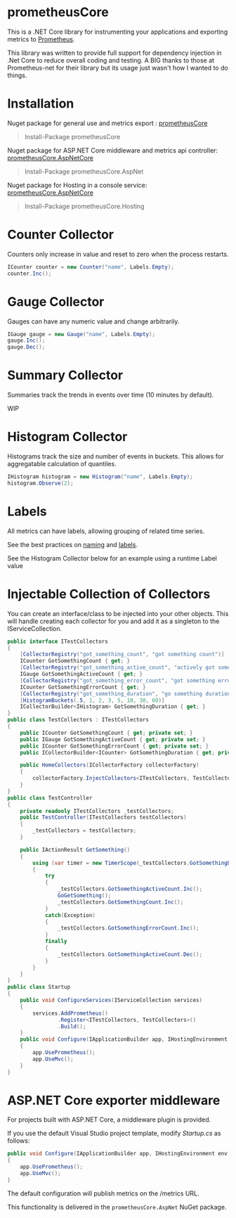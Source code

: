 # prometheusCore

This is a .NET Core library for instrumenting your applications and exporting metrics to [Prometheus](http://prometheus.io/).

This library was written to provide full support for dependency injection in .Net Core to reduce overall coding and testing.
A BIG thanks to those at Prometheus-net for their library but its usage just wasn't how I wanted to do things.

# Installation

Nuget package for general use and metrics export : [prometheusCore](https://www.nuget.org/packages/prometheusCore)

>Install-Package prometheusCore

Nuget package for ASP.NET Core middleware and metrics api controller: [prometheusCore.AspNetCore](https://www.nuget.org/packages/prometheusCore.AspNet)

>Install-Package prometheusCore.AspNet

Nuget package for Hosting in a console service: [prometheusCore.AspNetCore](https://www.nuget.org/packages/prometheusCore.Hosting)

>Install-Package prometheusCore.Hosting

# Counter Collector

Counters only increase in value and reset to zero when the process restarts.

```csharp
ICounter counter = new Counter("name", Labels.Empty);
counter.Inc();
```

# Gauge Collector

Gauges can have any numeric value and change arbitrarily.

```csharp
IGauge gauge = new Gauge("name", Labels.Empty);
gauge.Inc();
gauge.Dec();
```

# Summary Collector

Summaries track the trends in events over time (10 minutes by default).

WIP

# Histogram Collector

Histograms track the size and number of events in buckets. This allows for aggregatable calculation of quantiles.

```csharp
IHistogram histogram = new Histogram("name", Labels.Empty);
histogram.Observe(2);
```

# Labels

All metrics can have labels, allowing grouping of related time series.

See the best practices on [naming](http://prometheus.io/docs/practices/naming/)
and [labels](http://prometheus.io/docs/practices/instrumentation/#use-labels).

See the Histogram Collector below for an example using a runtime Label value

# Injectable Collection of Collectors

You can create an interface/class to be injected into your other objects.  This will handle creating each collector for you and add it as a singleton to the IServiceCollection.

```csharp
public interface ITestCollectors
{
    [CollectorRegistry("got_something_count", "got something count")]
    ICounter GotSomethingCount { get; }
    [CollectorRegistry("got_something_active_count", "actively got something count")]
    IGauge GotSomethingActiveCount { get; }
    [CollectorRegistry("got_something_error_count", "got something error count")]
    ICounter GotSomethingErrorCount { get; }
    [CollectorRegistry("got_something_duration", "go something duration", "user")]
    [HistogramBuckets(.5, 1, 2, 3, 5, 10, 30, 60)]
    ICollectorBuilder<IHistogram> GotSomethingDuration { get; }
}
public class TestCollectors : ITestCollectors
{
    public ICounter GotSomethingCount { get; private set; }
    public IGauge GotSomethingActiveCount { get; private set; }
    public ICounter GotSomethingErrorCount { get; private set; }
    public ICollectorBuilder<ICounter> GotSomethingDuration { get; private set; }

    public HomeCollectors(ICollectorFactory collectorFactory)
    {
        collectorFactory.InjectCollectors<ITestCollectors, TestCollectors>(this);
    }
}
public class TestController
{
    private readonly ITestCollectors _testCollectors;
    public TestController(ITestCollectors testCollectors)
    {
        _testCollectors = testCollectors;
    }

    public IActionResult GetSomething()
    {
        using (var timer = new TimerScope(_testCollectors.GotSomethingDuration.WithLabels(HttpContext.User.ToString)))
        {
            try
            {
                _testCollectors.GotSomethingActiveCount.Inc();
                GoGetSomething();
                _testCollectors.GotSomethingCount.Inc();
            }
            catch(Exception)
            {
                _testCollectors.GotSomethingErrorCount.Inc();
            }
            finally
            {
                _testCollectors.GotSomethingActiveCount.Dec();
            }
        }
    }
}
public class Startup
{
    public void ConfigureServices(IServiceCollection services)
    {
        services.AddPrometheus()
                .Register<ITestCollectors, TestCollectors>()
                .Build();
    }
    public void Configure(IApplicationBuilder app, IHostingEnvironment env)
    {
        app.UsePrometheus();
        app.UseMvc();
    }
}


```

# ASP.NET Core exporter middleware

For projects built with ASP.NET Core, a middleware plugin is provided.

If you use the default Visual Studio project template, modify *Startup.cs* as follows:

```csharp
public void Configure(IApplicationBuilder app, IHostingEnvironment env)
{
    app.UsePrometheus();
    app.UseMvc();
}
```


The default configuration will publish metrics on the /metrics URL.

This functionality is delivered in the `prometheusCore.AspNet` NuGet package.









